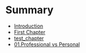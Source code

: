 # Summary

* [Introduction](README.md)
* [First Chapter](chapter1.md)
* [test_chapter](body/01/testchaptermd.md)
* [01.Professional vs Personal](body_chapter_01/01professional_vs_personal.md)

